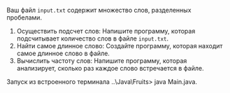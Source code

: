 Ваш файл `input.txt` содержит множество слов, разделенных пробелами.

1. Осуществить подсчет слов: Напишите программу, которая подсчитывает количество слов в файле `input.txt`.
2. Найти самое длинное слово: Создайте программу, которая находит самое длинное слово в файле.
3. Вычислить частоту слов: Напишите программу, которая анализирует, сколько раз каждое слово встречается в файле.

Запуск из встроенного терминала ..\Java\Fruits> java Main.java.
